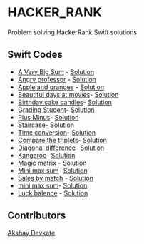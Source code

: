 # HACKER_RANK

Problem solving HackerRank Swift solutions 

## Swift Codes

* [A Very Big Sum]() - [Solution](https://github.com/AkshayDevkate/HACKER_RANK/blob/master/AVeryBigSum.swift) <br/>
* [Angry professor]() - [Solution](https://github.com/AkshayDevkate/HACKER_RANK/blob/master/Angry_Professor.swift) <br/>
* [Apple and oranges]() - [Solution](https://github.com/AkshayDevkate/HACKER_RANK/blob/master/Apple_and_Oranges.swift) <br/>
* [Beautiful days at movies]()- [Solution](https://github.com/AkshayDevkate/HACKER_RANK/blob/master/Beautiful_days_at_movies.swift) <br/>
* [Birthday cake candles]()- [Solution](https://github.com/AkshayDevkate/HACKER_RANK/blob/master/Birthday_Cake_Candles.swift) <br/>
* [Grading Student]()- [Solution](https://github.com/AkshayDevkate/HACKER_RANK/blob/master/Grading_student.swift) <br/>
* [Plus Minus]()- [Solution](https://github.com/AkshayDevkate/HACKER_RANK/blob/master/PlusMinus.swift) <br/>
* [Staircase]()- [Solution](https://github.com/AkshayDevkate/HACKER_RANK/blob/master/Stricase.swift) <br/>
* [Time conversion]()- [Solution](https://github.com/AkshayDevkate/HACKER_RANK/blob/master/Time_Conversion.swift) <br/>
* [Compare the triplets]()- [Solution](https://github.com/AkshayDevkate/HACKER_RANK/blob/master/compare_thetriplets.swift) <br/>
* [Diagonal difference]()- [Solution](https://github.com/AkshayDevkate/HACKER_RANK/blob/master/diagonaldifference.swift) <br/>
* [Kangaroo](https://github.com/AkshayDevkate/HACKER_RANK/blob/master/kangaroo.swift)- [Solution]() <br/>
* [Magic matrix]() - [Solution](https://github.com/AkshayDevkate/HACKER_RANK/blob/master/magicmatrix.swift) <br/>
* [Mini max sum]()- [Solution](https://github.com/AkshayDevkate/HACKER_RANK/blob/master/mini-max_sum.swift) <br/>
* [Sales by match]() - [Solution](https://github.com/AkshayDevkate/HACKER_RANK/blob/master/salesbyMatch.swift) <br/>
* [mini max sum]()- [Solution](https://github.com/AkshayDevkate/HACKER_RANK/blob/master/simple_array_sum.swift) <br/>
* [Luck balence](https://www.hackerrank.com/challenges/luck-balance/problem?h_l=interview&playlist_slugs%5B%5D=interview-preparation-kit&playlist_slugs%5B%5D=greedy-algorithms) - [Solution]()

## Contributors

[Akshay Devkate](https://www.hackerrank.com/devkatte_akshay1)



